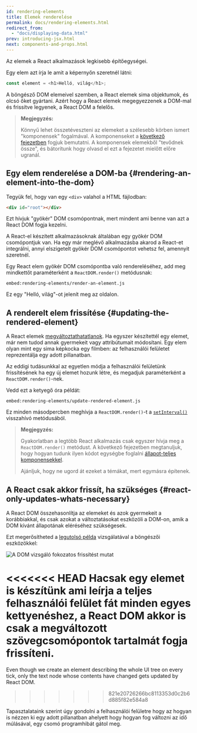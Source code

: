 ```yaml
---
id: rendering-elements
title: Elemek renderelése
permalink: docs/rendering-elements.html
redirect_from:
  - "docs/displaying-data.html"
prev: introducing-jsx.html
next: components-and-props.html
---
```


Az elemek a React alkalmazások legkisebb építőegységei.

Egy elem azt írja le amit a képernyőn szeretnél látni:

```js
const element = <h1>Helló, világ</h1>;
```

A böngésző DOM elemeivel szemben, a React elemek sima objektumok, és olcsó őket gyártani. Azért hogy a React elemek megegyezzenek a DOM-mal és frissítve legyenek, a React DOM a felelős.

>**Megjegyzés:**
>
>Könnyű lehet összetéveszteni az elemeket a szélesebb körben ismert "komponensek" fogalmával. A komponenseket a [következő fejezetben](/docs/components-and-props.html) fogjuk bemutatni. A komponensek elemekből "tevődnek össze", és bátorítunk hogy olvasd el ezt a fejezetet mielőtt előre ugranál.

## Egy elem renderelése a DOM-ba {#rendering-an-element-into-the-dom}

Tegyük fel, hogy van egy `<div>` valahol a HTML fájlodban:

```html
<div id="root"></div>
```

Ezt hívjuk "gyökér" DOM csomópontnak, mert mindent ami benne van azt a React DOM fogja kezelni.

A React-el készített alkalmazásoknak általában egy gyökér DOM csomópontjuk van. Ha egy már meglévő alkalmazásba akarod a React-et integrálni, annyi elszigetelt gyökér DOM csomópontot vehetsz fel, amennyit szeretnél.

Egy React elem gyökér DOM csomópontba való rendereléséhez, add meg mindkettőt paraméterként a `ReactDOM.render()` metódusnak:

`embed:rendering-elements/render-an-element.js`

[](codepen://rendering-elements/render-an-element)

Ez egy "Helló, világ"-ot jelenít meg az oldalon.

## A renderelt elem frissítése {#updating-the-rendered-element}

A React elemek [megváltoztathatatlanok](https://en.wikipedia.org/wiki/Immutable_object). Ha egyszer készítettél egy elemet, már nem tudod annak gyermekeit vagy attribútumait módosítani. Egy elem olyan mint egy sima képkocka egy filmben: az felhasználói felületet reprezentálja egy adott pillanatban.

Az eddigi tudásunkkal az egyetlen módja a felhasználói felületünk frissítésének ha egy új elemet hozunk létre, és megadjuk paraméterként a `ReactDOM.render()`-nek.

Vedd ezt a ketyegő óra példát:

`embed:rendering-elements/update-rendered-element.js`

[](codepen://rendering-elements/update-rendered-element)

Ez minden másodpercben meghívja a `ReactDOM.render()`-t a [`setInterval()`](https://developer.mozilla.org/en-US/docs/Web/API/WindowTimers/setInterval) visszahívó metódusából.

>**Megjegyzés:**
>
>Gyakorlatban a legtöbb React alkalmazás csak egyszer hívja meg a `ReactDOM.render()` metódust. A következő fejezetben megtanuljuk, hogy hogyan tudunk ilyen kódot egységbe foglalni [állapot-teljes komponensekkel](/docs/state-and-lifecycle.html).
>
>Ajánljuk, hogy ne ugord át ezeket a témákat, mert egymásra építenek.

## A React csak akkor frissít, ha szükséges {#react-only-updates-whats-necessary}

A React DOM összehasonlítja az elemeket és azok gyermekeit a korábbiakkal, és csak azokat a változtatásokat eszközöli a DOM-on, amik a DOM kívánt állapotának eléréséhez szükségesek.

Ezt megerősítheted a [legutolsó példa](codepen://rendering-elements/update-rendered-element) vizsgálatával a böngészői eszközökkel:

![A DOM vizsgáló fokozatos frissítést mutat](../images/docs/granular-dom-updates.gif)

<<<<<<< HEAD
Hacsak egy elemet is készítünk ami leírja a teljes felhasználói felület fát minden egyes kettyenéshez, a React DOM akkor is csak a megváltozott szövegcsomópontok tartalmát fogja frissíteni.
=======
Even though we create an element describing the whole UI tree on every tick, only the text node whose contents have changed gets updated by React DOM.
>>>>>>> 821e20726266bc8113353d0c2b6d885f82e584a8

Tapasztalataink szerint úgy gondolni a felhasználói felületre hogy az hogyan is nézzen ki egy adott pillanatban ahelyett hogy hogyan fog változni az idő múlásával, egy csomó programhibát gátol meg.
